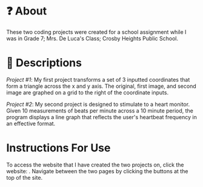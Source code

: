 # ❓ About
These two coding projects were created for a school assignment while I was in Grade 7; Mrs. De Luca's Class; Crosby Heights Public School.

# 📝 Descriptions
*Project #1*: My first project transforms a set of 3 inputted coordinates that form a triangle across the x and y axis. The original, first image, and second image are graphed on a grid to the right of the coordinate inputs.

*Project #2*: My second project is designed to stimulate to a heart monitor. Given 10 measurements of beats per minute across a 10 minute period, the program displays a line graph that reflects the user's heartbeat frequency in an effective format.

# Instructions For Use
To access the website that I have created the two projects on, click the website: . Navigate between the two pages by clicking the buttons at the top of the site.
